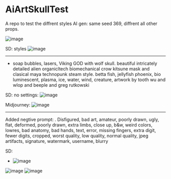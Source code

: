 # AiArtSkullTest
A repo to test the diffrent styles AI gen: same seed 369, diffrent all other props.

![image](https://user-images.githubusercontent.com/195927/211082427-9ecf297e-068f-4743-a483-a0b24a0a648a.png)

SD: styles
![image](https://user-images.githubusercontent.com/195927/211081712-17371453-48c3-44d9-b764-1df1ae1cc3a3.png)

---
- soap bubbles, lasers, Viking GOD with wolf skull. beautiful intricately detailed alien organicltech biomechanical crow kitsune mask and clasical maya technopunk steam style. betta fish, jellyfish phoenix, bio luminescent, plasma, ice, water, wind, creature, artwork by tooth wu and wlop and beeple and greg rutkowski

SD: no settings:
![image](https://user-images.githubusercontent.com/195927/211082270-d4ac63eb-4bff-4f2c-94ab-84835f40bd63.png)

Midjourney:
![image](https://user-images.githubusercontent.com/195927/211079424-eff77415-a8f6-49d4-a4da-6656ffad8921.png)

-----
Added negtive prompt:
. Disfigured, bad art, amateur, poorly drawn, ugly, flat, deformed, poorly drawn, extra limbs, close up, b&w, weird colors, lowres, bad anatomy, bad hands, text, error, missing fingers, extra digit, fewer digits, cropped, worst quality, low quality, normal quality, jpeg artifacts, signature, watermark, username, blurry

SD: 
- ![image](https://user-images.githubusercontent.com/195927/211082755-dd65da61-5bf7-4b7a-95c3-ae74510688a1.png)

![image](https://user-images.githubusercontent.com/195927/211082899-6e961c43-71cb-4473-ba8d-542fd795ba8c.png)
![image](https://user-images.githubusercontent.com/195927/211082957-547ef6d0-b575-46ea-9461-31d233907065.png)
